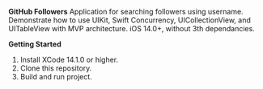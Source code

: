 **GitHub Followers**
Application for searching followers using username.
Demonstrate how to use UIKit, Swift Concurrency, UICollectionView, and UITableView with MVP architecture.
iOS 14.0+, without 3th dependancies.

**Getting Started**
1. Install XCode 14.1.0 or higher.
2. Clone this repository.
3. Build and run project.
